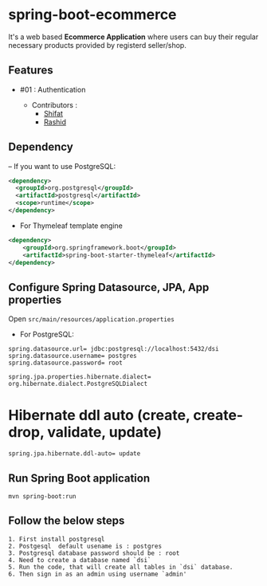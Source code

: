 # spring-boot-ecommerce

It's a web based **Ecommerce Application** where users can buy their regular necessary products provided by registerd seller/shop.

## Features

- #01 : Authentication

  - Contributors :
    - [Shifat](http://www.github.com/jspw)
    - [Rashid](http://www.github.com/rashid54)


## Dependency
– If you want to use PostgreSQL:
```xml
<dependency>
  <groupId>org.postgresql</groupId>
  <artifactId>postgresql</artifactId>
  <scope>runtime</scope>
</dependency>
```
- For Thymeleaf template engine
```xml
<dependency>
	<groupId>org.springframework.boot</groupId>
	<artifactId>spring-boot-starter-thymeleaf</artifactId>
</dependency>
```

## Configure Spring Datasource, JPA, App properties
Open `src/main/resources/application.properties`
- For PostgreSQL:
```
spring.datasource.url= jdbc:postgresql://localhost:5432/dsi
spring.datasource.username= postgres
spring.datasource.password= root

spring.jpa.properties.hibernate.dialect= org.hibernate.dialect.PostgreSQLDialect
```

# Hibernate ddl auto (create, create-drop, validate, update)
```
spring.jpa.hibernate.ddl-auto= update
```
## Run Spring Boot application
```
mvn spring-boot:run
```
## Follow the below steps
```
1. First install postgresql 
2. Postgesql  default usename is : postgres
3. Postgresql database password should be : root
4. Need to create a database named `dsi`
5. Run the code, that will create all tables in `dsi` database.
6. Then sign in as an admin using username `admin'
```

